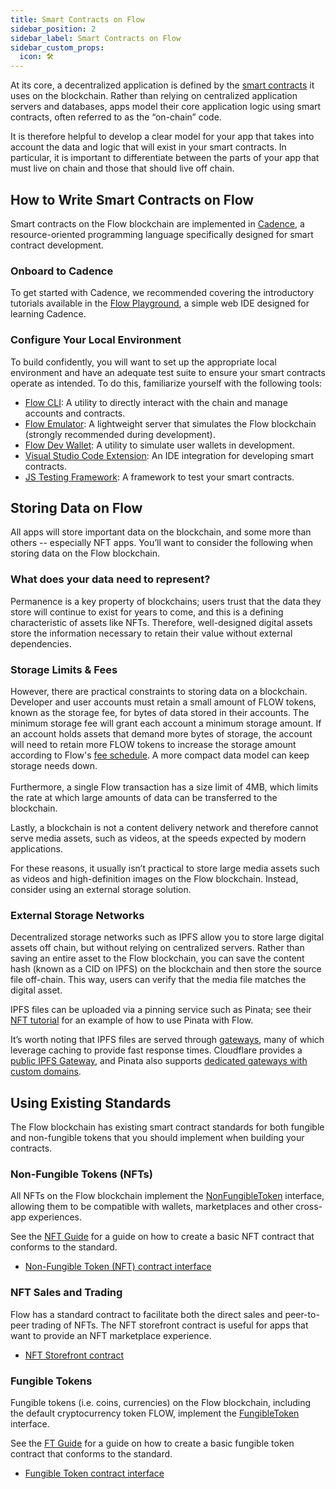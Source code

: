 ```yaml
---
title: Smart Contracts on Flow
sidebar_position: 2
sidebar_label: Smart Contracts on Flow
sidebar_custom_props:
  icon: 🛠️ 
---
```


At its core, a decentralized application is defined by the [smart contracts](https://en.wikipedia.org/wiki/Smart_contract) it uses on the blockchain. Rather than relying on centralized application servers and databases, apps model their core application logic using smart contracts, often referred to as the “on-chain” code.

It is therefore helpful to develop a clear model for your app that takes into account the data and logic that will exist in your smart contracts. In particular, it is important to differentiate between the parts of your app that must live on chain and those that should live off chain.

## How to Write Smart Contracts on Flow

Smart contracts on the Flow blockchain are implemented in [Cadence](https://github.com/onflow/cadence), a resource-oriented programming language specifically designed for smart contract development.

### Onboard to Cadence

To get started with Cadence, we recommended covering the introductory tutorials available in the [Flow Playground](https://play.flow.com/), a simple web IDE designed for learning Cadence.

### Configure Your Local Environment

To build confidently, you will want to set up the appropriate local environment and have an adequate test suite to ensure your smart contracts operate as intended. To do this, familiarize yourself with the following tools:

- [Flow CLI](../../tools/flow-cli/index.md): A utility to directly interact with the chain and manage accounts and contracts.
- [Flow Emulator](../../tools/emulator/index.md): A lightweight server that simulates the Flow blockchain (strongly recommended during development).
- [Flow Dev Wallet](https://github.com/onflow/fcl-dev-wallet/): A utility to simulate user wallets in development.
- [Visual Studio Code Extension](../../tools/vscode-extension/index.mdx): An IDE integration for developing smart contracts.
- [JS Testing Framework](https://github.com/onflow/flow-js-testing): A framework to test your smart contracts.

## Storing Data on Flow

All apps will store important data on the blockchain, and some more than others -- especially NFT apps. You’ll want to consider the following when storing data on the Flow blockchain.

### What does your data need to represent?

Permanence is a key property of blockchains; users trust that the data they store will continue to exist for years to come, and this is a defining characteristic of assets like NFTs. Therefore, well-designed digital assets store the information necessary to retain their value without external dependencies.

### Storage Limits & Fees

However, there are practical constraints to storing data on a blockchain. Developer and user accounts must retain a small amount of FLOW tokens, known as the storage fee, for bytes of data stored in their accounts. The minimum storage fee will grant each account a minimum storage amount. If an account holds assets that demand more bytes of storage, the account will need to retain more FLOW tokens to increase the storage amount according to Flow's [fee schedule](../basics/fees.md#fees). A more compact data model can keep storage needs down. \
 \
Furthermore, a single Flow transaction has a size limit of 4MB, which limits the rate at which large amounts of data can be transferred to the blockchain.

Lastly, a blockchain is not a content delivery network and therefore cannot serve media assets, such as videos, at the speeds expected by modern applications.

For these reasons, it usually isn’t practical to store large media assets such as videos and high-definition images on the Flow blockchain. Instead, consider using an external storage solution.

### External Storage Networks

Decentralized storage networks such as IPFS allow you to store large digital assets off chain, but without relying on centralized servers. Rather than saving an entire asset to the Flow blockchain, you can save the content hash (known as a CID on IPFS) on the blockchain and then store the source file off-chain. This way, users can verify that the media file matches the digital asset.

IPFS files can be uploaded via a pinning service such as Pinata; see their [NFT tutorial](https://medium.com/pinata/how-to-create-nfts-like-nba-top-shot-with-flow-and-ipfs-701296944bf) for an example of how to use Pinata with Flow.

It’s worth noting that IPFS files are served through [gateways](https://docs.ipfs.io/concepts/ipfs-gateway/), many of which leverage caching to provide fast response times. Cloudflare provides a [public IPFS Gateway](https://developers.cloudflare.com/distributed-web/ipfs-gateway), and Pinata also supports [dedicated gateways with custom domains](https://medium.com/pinata/announcing-dedicated-ipfs-gateways-60f599949ce).

## Using Existing Standards

The Flow blockchain has existing smart contract standards for both fungible and non-fungible tokens that you should implement when building your contracts.

### Non-Fungible Tokens (NFTs)

All NFTs on the Flow blockchain implement the [NonFungibleToken](../../build/core-contracts/08-non-fungible-token.md) interface, allowing them to be compatible with wallets, marketplaces and other cross-app experiences.

See the [NFT Guide](../guides/nft.md) for a guide on how to create a basic NFT contract
that conforms to the standard.

- [Non-Fungible Token (NFT) contract interface](../../build/core-contracts/08-non-fungible-token.md)

### NFT Sales and Trading

Flow has a standard contract to facilitate both the direct sales and peer-to-peer trading of NFTs. The NFT storefront contract is useful for apps that want to provide an NFT marketplace experience.

- [NFT Storefront contract](https://github.com/onflow/nft-storefront)

### Fungible Tokens

Fungible tokens (i.e. coins, currencies) on the Flow blockchain, including the default cryptocurrency token FLOW, implement the [FungibleToken](../../build/core-contracts/02-fungible-token.md) interface.

See the [FT Guide](../guides/ft.md) for a guide on how to create a basic fungible token 
contract that conforms to the standard.

- [Fungible Token contract interface](../../build/core-contracts/02-fungible-token.md)
